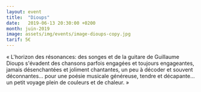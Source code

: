 ```yaml
---
layout: event
title:  "Dioups"
date:   2019-06-13 20:30:00 +0200
month: juin-2019
image: assets/img/events/image-dioups-copy.jpg
tarif: 5€
---
```


« L'horizon des résonances: des songes et de la guitare de Guillaume Dioups s'évadent des chansons parfois engagées et toujours engageantes, jamais désenchantées et joliment chantantes, un peu à décoder et souvent déconnantes... pour une poésie musicale généreuse, tendre et décapante... un petit voyage plein de couleurs et de chaleur. »
